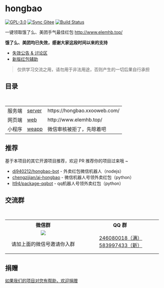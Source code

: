# hongbao

[![GPL-3.0](https://img.shields.io/badge/license-GPL--3.0-blue.svg)](LICENSE)
[![Sync Gitee](https://img.shields.io/badge/sync-gitee-green.svg)](https://gitee.com/game-helper/eleme)
[![Build Status](https://travis-ci.org/game-helper/hongbao.svg?branch=master)](https://travis-ci.org/game-helper/hongbao)

一键领取饿了么、美团手气最佳红包 http://www.elemhb.top/

**饿了么、美团均已失效，感谢大家这段时间以来的支持**

- [失效公告 & 讨论区](https://github.com/game-helper/hongbao/issues/45)
- [新版红包辅助](https://github.com/game-helper/hongbao2)

> 仅供学习交流之用，请勿用于非法用途，否则产生的一切后果自行承担

## 目录

<table>
  <tr>
    <td>服务端</td>
    <td><a href="server">server</a></td>
    <td>https://hongbao.xxooweb.com/</td>
  </tr>
  <tr></tr>
  <tr>
    <td>网页端</td>
    <td><a href="web">web</a></td>
    <td>http://www.elemhb.top/</td>
  </tr>
  <tr></tr>
  <tr>
    <td>小程序</td>
    <td><a href="weapp">weapp</a></td>
    <td>微信审核被拒了，先晾着吧</td>
  </tr>
</table>

## 推荐

基于本项目的其它开源项目推荐，欢迎 PR 推荐你的项目过来哦 ~

- [dj940212/hongbao-bot](https://github.com/dj940212/hongbao-bot) - 外卖红包微信机器人（nodejs）
- [chengzijian/ai-hongbao](https://github.com/chengzijian/ai-hongbao) - 微信机器人号领外卖红包（python）
- [lt94/package-qqbot](https://github.com/lt94/package-qqbot) - qq机器人号领外卖红包（python）

## 交流群

<table>
  <tr>
    <th>微信群</th>
    <th>QQ 群</th>
  </tr>
  <tr></tr>
  <tr>
    <td align="center" width="250">
      <img src="web/src/static/qrcode.jpg"><p>请加上面的微信号邀请你入群</p>
    </td>
    <td align="center" width="250">
      <a href="https://shang.qq.com/wpa/qunwpa?idkey=ce7ff4d1b5050c3bafff8f16c3cae4b1eec37916053865b86527347d680e03ec">246080018（满）</a>
      <a href="https://shang.qq.com/wpa/qunwpa?idkey=c897fa012682ff216e4256fad51df70ee6c6695813cff065371e262302da62f9">583997433（新）</a>
    </td>
  </tr>
</table>

## 捐赠

[如果我们的项目对您有帮助，欢迎捐赠](https://github.com/game-helper/donate)
